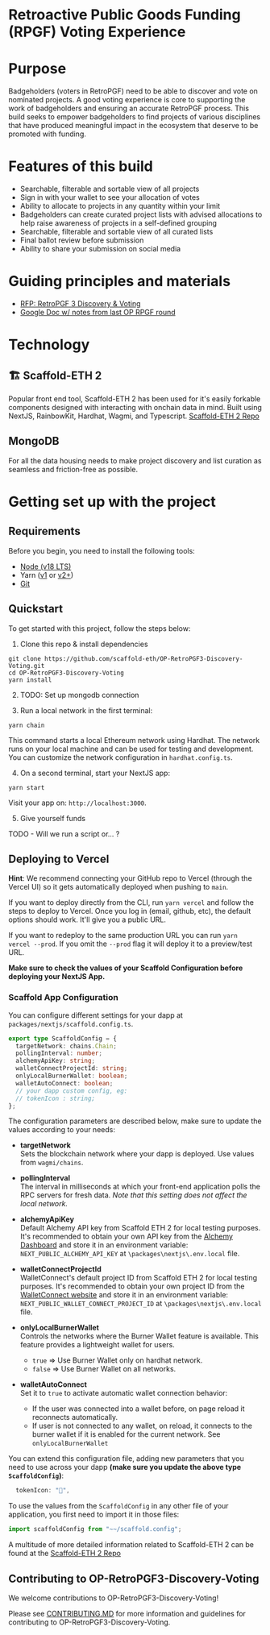 # Retroactive Public Goods Funding (RPGF) Voting Experience

# Purpose
Badgeholders (voters in RetroPGF) need to be able to discover and vote on nominated projects. A good voting experience is core to supporting the work of badgeholders and ensuring an accurate RetroPGF process. This build seeks to empower badgeholders to find projects of various disciplines that have produced meaningful impact in the ecosystem that deserve to be promoted with funding.

# Features of this build
- Searchable, filterable and sortable view of all projects
- Sign in with your wallet to see your allocation of votes
- Ability to allocate to projects in any quantity within your limit
- Badgeholders can create curated project lists with advised allocations to help raise awareness of projects in a self-defined grouping
- Searchable, filterable and sortable view of all curated lists
- Final ballot review before submission
- Ability to share your submission on social media

# Guiding principles and materials
- [RFP: RetroPGF 3 Discovery & Voting ](https://github.com/ethereum-optimism/ecosystem-contributions/issues/104)
- [Google Doc w/ notes from last OP RPGF round](https://docs.google.com/document/d/1ZjjJkVIhOMgEDVRN24uvxVEOREFQeJCQp4I1XPX2_8k/edit)

# Technology
##  🏗 Scaffold-ETH 2
Popular front end tool, Scaffold-ETH 2 has been used for it's easily forkable components designed with interacting with onchain data in mind. Built using NextJS, RainbowKit, Hardhat, Wagmi, and Typescript.
[Scaffold-ETH 2 Repo](https://github.com/scaffold-eth/scaffold-eth-2)

## MongoDB
For all the data housing needs to make project discovery and list curation as seamless and friction-free as possible.

# Getting set up with the project
## Requirements

Before you begin, you need to install the following tools:

- [Node (v18 LTS)](https://nodejs.org/en/download/)
- Yarn ([v1](https://classic.yarnpkg.com/en/docs/install/) or [v2+](https://yarnpkg.com/getting-started/install))
- [Git](https://git-scm.com/downloads)


## Quickstart

To get started with this project, follow the steps below:

1. Clone this repo & install dependencies

```
git clone https://github.com/scaffold-eth/OP-RetroPGF3-Discovery-Voting.git
cd OP-RetroPGF3-Discovery-Voting
yarn install
```
2. TODO: Set up mongodb connection

3. Run a local network in the first terminal:

```
yarn chain
```

This command starts a local Ethereum network using Hardhat. The network runs on your local machine and can be used for testing and development. You can customize the network configuration in `hardhat.config.ts`.

4. On a second terminal, start your NextJS app:

```
yarn start
```

Visit your app on: `http://localhost:3000`.

5. Give yourself funds

TODO - Will we run a script or... ?

## Deploying to Vercel

**Hint**: We recommend connecting your GitHub repo to Vercel (through the Vercel UI) so it gets automatically deployed when pushing to `main`.

If you want to deploy directly from the CLI, run `yarn vercel` and follow the steps to deploy to Vercel. Once you log in (email, github, etc), the default options should work. It'll give you a public URL.

If you want to redeploy to the same production URL you can run `yarn vercel --prod`. If you omit the `--prod` flag it will deploy it to a preview/test URL.

**Make sure to check the values of your Scaffold Configuration before deploying your NextJS App.**

### Scaffold App Configuration

You can configure different settings for your dapp at `packages/nextjs/scaffold.config.ts`.

```ts
export type ScaffoldConfig = {
  targetNetwork: chains.Chain;
  pollingInterval: number;
  alchemyApiKey: string;
  walletConnectProjectId: string;
  onlyLocalBurnerWallet: boolean;
  walletAutoConnect: boolean;
  // your dapp custom config, eg:
  // tokenIcon : string;
};
```

The configuration parameters are described below, make sure to update the values according to your needs:

- **targetNetwork**  
  Sets the blockchain network where your dapp is deployed. Use values from `wagmi/chains`.

- **pollingInterval**  
  The interval in milliseconds at which your front-end application polls the RPC servers for fresh data. _Note that this setting does not affect the local network._

- **alchemyApiKey**  
  Default Alchemy API key from Scaffold ETH 2 for local testing purposes.  
  It's recommended to obtain your own API key from the [Alchemy Dashboard](https://dashboard.alchemyapi.io/) and store it in an environment variable: `NEXT_PUBLIC_ALCHEMY_API_KEY` at `\packages\nextjs\.env.local` file.

- **walletConnectProjectId**  
  WalletConnect's default project ID from Scaffold ETH 2 for local testing purposes.
  It's recommended to obtain your own project ID from the [WalletConnect website](https://cloud.walletconnect.com) and store it in an environment variable: `NEXT_PUBLIC_WALLET_CONNECT_PROJECT_ID` at `\packages\nextjs\.env.local` file.

- **onlyLocalBurnerWallet**  
  Controls the networks where the Burner Wallet feature is available. This feature provides a lightweight wallet for users.

  - `true` => Use Burner Wallet only on hardhat network.
  - `false` => Use Burner Wallet on all networks.

- **walletAutoConnect**  
  Set it to `true` to activate automatic wallet connection behavior:
  - If the user was connected into a wallet before, on page reload it reconnects automatically.
  - If user is not connected to any wallet, on reload, it connects to the burner wallet if it is enabled for the current network. See `onlyLocalBurnerWallet`

You can extend this configuration file, adding new parameters that you need to use across your dapp **(make sure you update the above type `ScaffoldConfig`)**:

```ts
  tokenIcon: "💎",
```

To use the values from the `ScaffoldConfig` in any other file of your application, you first need to import it in those files:

```ts
import scaffoldConfig from "~~/scaffold.config";
```
A multitude of more detailed information related to Scaffold-ETH 2 can be found at the [Scaffold-ETH 2 Repo](https://github.com/scaffold-eth/scaffold-eth-2)

## Contributing to OP-RetroPGF3-Discovery-Voting

We welcome contributions to OP-RetroPGF3-Discovery-Voting!

Please see [CONTRIBUTING.MD](https://github.com/scaffold-eth/OP-RetroPGF3-Discovery-Voting/blob/main/CONTRIBUTING.md) for more information and guidelines for contributing to OP-RetroPGF3-Discovery-Voting.
